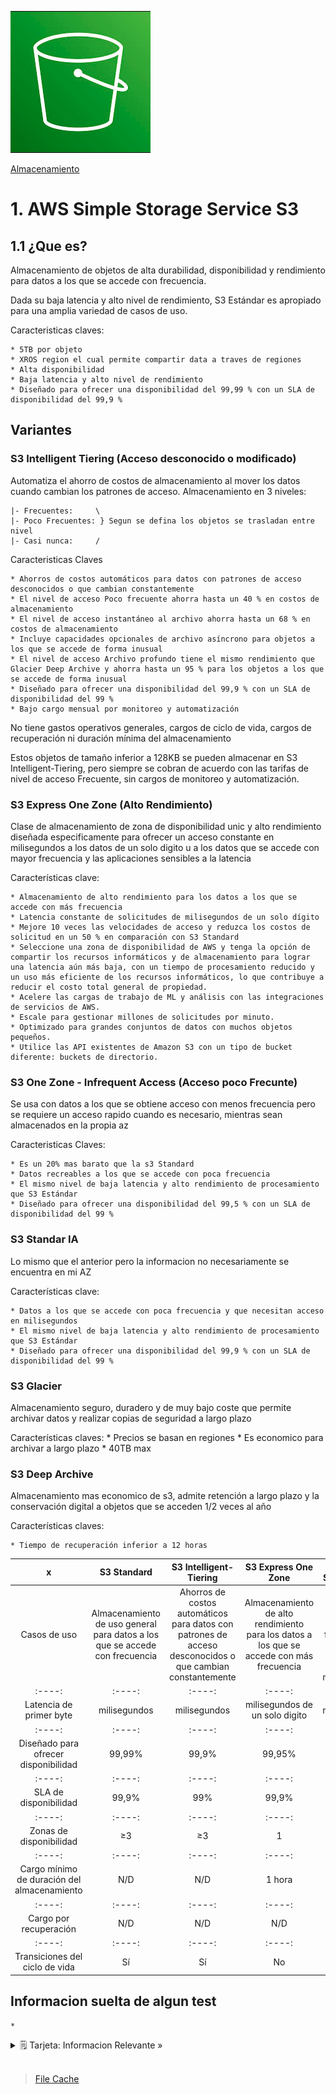 ![Amazon Simple Storage Service](../../00_assets/Almacenamiento/s3-logo.png)

[Almacenamiento](../../2-Almacenamiento/)

# 1. AWS Simple Storage Service S3

## 1.1 ¿Que es?

Almacenamiento de objetos de alta durabilidad, disponibilidad y rendimiento para datos a los que se accede con frecuencia.

Dada su baja latencia y alto nivel de rendimiento, S3 Estándar es apropiado para una amplia variedad de casos de uso.

Caracteristicas claves:

    * 5TB por objeto
    * XROS region el cual permite compartir data a traves de regiones
    * Alta disponibilidad
    * Baja latencia y alto nivel de rendimiento
    * Diseñado para ofrecer una disponibilidad del 99,99 % con un SLA de disponibilidad del 99,9 % 


## Variantes 

### S3 Intelligent Tiering (Acceso desconocido o modificado)

Automatiza el ahorro de costos de almacenamiento al mover los datos cuando cambian los patrones de acceso.
Almacenamiento en 3 niveles:

    |- Frecuentes:     \
    |- Poco Frecuentes: } Segun se defina los objetos se trasladan entre nivel
    |- Casi nunca:     /

Caracteristicas Claves

    * Ahorros de costos automáticos para datos con patrones de acceso desconocidos o que cambian constantemente
    * El nivel de acceso Poco frecuente ahorra hasta un 40 % en costos de almacenamiento
    * El nivel de acceso instantáneo al archivo ahorra hasta un 68 % en costos de almacenamiento
    * Incluye capacidades opcionales de archivo asíncrono para objetos a los que se accede de forma inusual
    * El nivel de acceso Archivo profundo tiene el mismo rendimiento que Glacier Deep Archive y ahorra hasta un 95 % para los objetos a los que se accede de forma inusual
    * Diseñado para ofrecer una disponibilidad del 99,9 % con un SLA de disponibilidad del 99 %
    * Bajo cargo mensual por monitoreo y automatización

No tiene gastos operativos generales, cargos de ciclo de vida, cargos de recuperación ni duración mínima del almacenamiento

Estos objetos de tamaño inferior a 128KB se pueden almacenar en S3 Intelligent-Tiering, pero siempre se cobran de acuerdo con las tarifas de nivel de acceso Frecuente, sin cargos de monitoreo y automatización.


### S3 Express One Zone (Alto Rendimiento)

Clase de almacenamiento de zona de disponibilidad unic y alto rendimiento diseñada especificamente para ofrecer un acceso constante en milisegundos a los datos de un solo digito u a los datos que se accede con mayor frecuencia y las aplicaciones sensibles a la latencia 

Características clave:

    * Almacenamiento de alto rendimiento para los datos a los que se accede con más frecuencia
    * Latencia constante de solicitudes de milisegundos de un solo dígito
    * Mejore 10 veces las velocidades de acceso y reduzca los costos de solicitud en un 50 % en comparación con S3 Standard
    * Seleccione una zona de disponibilidad de AWS y tenga la opción de compartir los recursos informáticos y de almacenamiento para lograr una latencia aún más baja, con un tiempo de procesamiento reducido y un uso más eficiente de los recursos informáticos, lo que contribuye a reducir el costo total general de propiedad.
    * Acelere las cargas de trabajo de ML y análisis con las integraciones de servicios de AWS.
    * Escale para gestionar millones de solicitudes por minuto.
    * Optimizado para grandes conjuntos de datos con muchos objetos pequeños.
    * Utilice las API existentes de Amazon S3 con un tipo de bucket diferente: buckets de directorio.

### S3 One Zone - Infrequent Access (Acceso poco Frecunte)

Se usa con datos a los que se obtiene acceso con menos frecuencia pero se requiere un acceso rapido cuando es necesario, mientras sean almacenados en la propia az

Caracteristicas Claves:

    * Es un 20% mas barato que la s3 Standard
    * Datos recreables a los que se accede con poca frecuencia
    * El mismo nivel de baja latencia y alto rendimiento de procesamiento que S3 Estándar
    * Diseñado para ofrecer una disponibilidad del 99,5 % con un SLA de disponibilidad del 99 %

### S3 Standar IA

Lo mismo que el anterior pero la informacion no necesariamente se encuentra en mi AZ

Características clave:

    * Datos a los que se accede con poca frecuencia y que necesitan acceso en milisegundos
    * El mismo nivel de baja latencia y alto rendimiento de procesamiento que S3 Estándar
    * Diseñado para ofrecer una disponibilidad del 99,9 % con un SLA de disponibilidad del 99 %

### S3 Glacier

Almacenamiento seguro, duradero y de muy bajo coste que permite archivar datos y realizar copias de seguridad a largo plazo

Características claves:
    * Precios se basan en regiones
    * Es economico para archivar a largo plazo
    * 40TB max

### S3 Deep Archive 

Almacenamiento mas economico de s3, admite retención a largo plazo y la conservación digital a objetos que se acceden 1/2 veces al año

Características claves:

    * Tiempo de recuperación inferior a 12 horas


| x | S3 Standard | S3 Intelligent-Tiering | S3 Express One Zone | S3 Standard-IA | S3 One Zone-IA | 
|:----:|:----:|:----:|:----:|:----:|:----:|
| Casos de uso                                | Almacenamiento de uso general para datos a los que se accede con frecuencia | Ahorros de costos automáticos para datos con patrones de acceso desconocidos o que cambian constantemente | Almacenamiento de alto rendimiento para los datos a los que se accede con más frecuencia | Datos a los que se accede con poca frecuencia y que necesitan acceso en milisegundos | Datos recreables a los que se accede con poca frecuencia |
|:----:|:----:|:----:|:----:|:----:|:----:|
| Latencia de primer byte                     | milisegundos | milisegundos | milisegundos de un solo digito                                                           | milisegundos                                                                         | milisegundos                                             |
|:----:|:----:|:----:|:----:|:----:|:----:|
| Diseñado para ofrecer disponibilidad        | 99,99% | 99,9% | 99,95% | 99,9 % | 99,5 % |
|:----:|:----:|:----:|:----:|:----:|:----:|
| SLA de disponibilidad                       | 99,9% | 99% | 99,9%                                                                                    | 99%                                                                                  | 99%                                                      |
|:----:|:----:|:----:|:----:|:----:|:----:|
| Zonas de disponibilidad                     | ≥3 | ≥3                                                                                                        | 1                                                                                        | ≥3                                                                                   | 1                                                        | 
|:----:|:----:|:----:|:----:|:----:|:----:|
| Cargo mínimo de duración del almacenamiento | N/D | N/D                                                                                                       | 1 hora                                                                                   | 30 días                                                                              | 30 días                                                  |
|:----:|:----:|:----:|:----:|:----:|:----:|
| Cargo por recuperación                      | N/D | N/D                                                                                                       | N/D                                                                                      | por GB recuperado                                                                    | por GB recuperado                                        |
|:----:|:----:|:----:|:----:|:----:|:----:|
| Transiciones del ciclo de vida | Sí | Sí | No | Sí | Sí |



## Informacion suelta de algun test

    *


<details>
<summary>🗒 Tarjeta: Informacion Relevante »</summary>

| Buckets |
| ---- |
| Es un contenedor de objetos almacenados en Amazon S3. Cada objeto está contenido en un bucket. |

| Objetos |
| ---- |
| Son las entidades fundamentales que se almacenan en Amazon S3. Los objetos consisten en datos y metadatos de objetos. La parte de datos es opaca para Amazon S3 |

| Metadatos |
| ---- |
| son un conjunto de pares nombre-valor que describen el objeto. Un objeto se identifica de forma exclusiva en un depósito mediante una clave (nombre) y una ID de versión. |

| Claves |
| ---- |
| Es el identificador único de un objeto dentro de un bucket. Cada objeto dentro de un bucket tiene exactamente una clave. La combinación de un bucket, clave e ID de versión identifica de forma exclusiva cada objeto. Por lo tanto, puede pensar en Amazon S3 como un mapa de datos básico entre la información de bucket + key + versión y el objeto en sí. |

| Regiones |
| ---- |
| Es la región geográfica de AWS en la que Amazon S3 almacena los buckets que crea. Los objetos almacenados en una región nunca salen de la región, a menos que los transfiera explícitamente a otra región. |
 
</details>

<br/>

> [File Cache](./S3.md)

<br/>